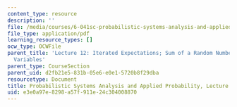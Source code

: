 ```yaml
---
content_type: resource
description: ''
file: /media/courses/6-041sc-probabilistic-systems-analysis-and-applied-probability-fall-2013/e3e0a97e8298a57f911e24c304008870_MIT6_041SCF13_L12.pdf
file_type: application/pdf
learning_resource_types: []
ocw_type: OCWFile
parent_title: 'Lecture 12: Iterated Expectations; Sum of a Random Number of Random
  Variables'
parent_type: CourseSection
parent_uid: d2fb21e5-831b-05e6-e0e1-5720b8f29dba
resourcetype: Document
title: Probabilistic Systems Analysis and Applied Probability, Lecture 12
uid: e3e0a97e-8298-a57f-911e-24c304008870
---
```

